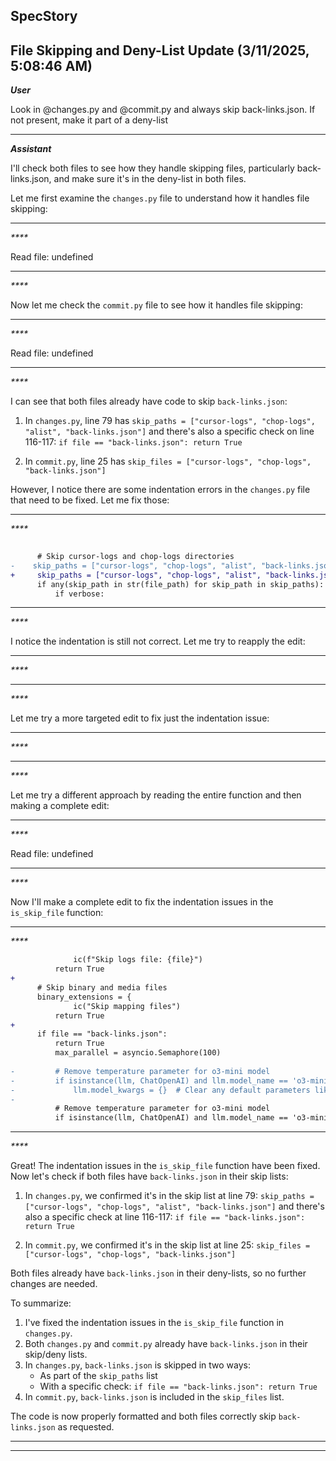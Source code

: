 ## SpecStory

## File Skipping and Deny-List Update (3/11/2025, 5:08:46 AM)

_**User**_

Look in @changes.py  and @commit.py and always skip back-links.json. If not present, make it part of a deny-list

---

_**Assistant**_

I'll check both files to see how they handle skipping files, particularly back-links.json, and make sure it's in the deny-list in both files.

Let me first examine the `changes.py` file to understand how it handles file skipping:

---

_****_

Read file: undefined

---

_****_

Now let me check the `commit.py` file to see how it handles file skipping:

---

_****_

Read file: undefined

---

_****_

I can see that both files already have code to skip `back-links.json`:

1. In `changes.py`, line 79 has `skip_paths = ["cursor-logs", "chop-logs", "alist", "back-links.json"]` and there's also a specific check on line 116-117: `if file == "back-links.json": return True`

2. In `commit.py`, line 25 has `skip_files = ["cursor-logs", "chop-logs", "back-links.json"]`

However, I notice there are some indentation errors in the `changes.py` file that need to be fixed. Let me fix those:

---

_****_

```diff
  
      # Skip cursor-logs and chop-logs directories
-    skip_paths = ["cursor-logs", "chop-logs", "alist", "back-links.json"]
+     skip_paths = ["cursor-logs", "chop-logs", "alist", "back-links.json"]
      if any(skip_path in str(file_path) for skip_path in skip_paths):
          if verbose:
```

---

_****_

I notice the indentation is still not correct. Let me try to reapply the edit:

---

_****_



---

_****_

Let me try a more targeted edit to fix just the indentation issue:

---

_****_



---

_****_

Let me try a different approach by reading the entire function and then making a complete edit:

---

_****_

Read file: undefined

---

_****_

Now I'll make a complete edit to fix the indentation issues in the `is_skip_file` function:

---

_****_

```diff
              ic(f"Skip logs file: {file}")
          return True
+     
      # Skip binary and media files
      binary_extensions = {
              ic("Skip mapping files")
          return True
+         
      if file == "back-links.json":
          return True
          max_parallel = asyncio.Semaphore(100)
  
-         # Remove temperature parameter for o3-mini model
-         if isinstance(llm, ChatOpenAI) and llm.model_name == 'o3-mini-2025-01-31':
-             llm.model_kwargs = {}  # Clear any default parameters like temperature
- 
          # Remove temperature parameter for o3-mini model
          if isinstance(llm, ChatOpenAI) and llm.model_name == 'o3-mini-2025-01-31':
```

---

_****_

Great! The indentation issues in the `is_skip_file` function have been fixed. Now let's check if both files have `back-links.json` in their skip lists:

1. In `changes.py`, we confirmed it's in the skip list at line 79: `skip_paths = ["cursor-logs", "chop-logs", "alist", "back-links.json"]` and there's also a specific check at line 116-117: `if file == "back-links.json": return True`

2. In `commit.py`, we confirmed it's in the skip list at line 25: `skip_files = ["cursor-logs", "chop-logs", "back-links.json"]`

Both files already have `back-links.json` in their deny-lists, so no further changes are needed.

To summarize:

1. I've fixed the indentation issues in the `is_skip_file` function in `changes.py`.
2. Both `changes.py` and `commit.py` already have `back-links.json` in their skip/deny lists.
3. In `changes.py`, `back-links.json` is skipped in two ways:
   - As part of the `skip_paths` list
   - With a specific check: `if file == "back-links.json": return True`
4. In `commit.py`, `back-links.json` is included in the `skip_files` list.

The code is now properly formatted and both files correctly skip `back-links.json` as requested.

---



---

